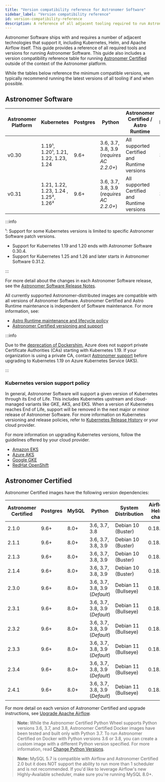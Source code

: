 ```yaml
---
title: "Version compatibility reference for Astronomer Software"
sidebar_label: "Version compatibility reference"
id: version-compatibility-reference
description: A reference of all adjacent tooling required to run Astronomer Software and corresponding version compatibility.
---
```


Astronomer Software ships with and requires a number of adjacent technologies that support it, including Kubernetes, Helm, and Apache Airflow itself. This guide provides a reference of all required tools and versions for running Astronomer Software. This guide also includes a version compatibility reference table for running [Astronomer Certified](image-architecture.md) outside of the context of the Astronomer platform.

While the tables below reference the minimum compatible versions, we typically recommend running the latest versions of all tooling if and when possible.

## Astronomer Software

<!--- Version-specific -->

| Astronomer Platform | Kubernetes                           | Postgres | Python                                    | Astronomer Certified / Astro Runtime         | Helm |
| ------------------- | ------------------------------------ | -------- | ----------------------------------------- | -------------------------------------------- | ---- |
| v0.30               | 1.19¹, 1.20¹, 1.21, 1.22, 1.23, 1.24 | 9.6+     | 3.6, 3.7, 3.8, 3.9 (_requires AC 2.2.0+_) | All supported Certified and Runtime versions | 3.6  |
| v0.31               | 1.21, 1.22, 1.23, 1.24 , 1.25², 1.26² | 9.6+     | 3.6, 3.7, 3.8, 3.9 (_requires AC 2.2.0+_) | All supported Certified and Runtime versions | 3.6  |

:::info

¹: Support for some Kubernetes versions is limited to specific Astronomer Software patch versions.

- Support for Kubernetes 1.19 and 1.20 ends with Astronomer Software 0.30.4.
- Support for Kubernetes 1.25 and 1.26 and later starts in Astronomer Software 0.31.2.

:::

For more detail about the changes in each Astronomer Software release, see the [Astronomer Software Release Notes](release-notes.md).

All currently supported Astronomer-distributed images are compatible with all versions of Astronomer Software. Astronomer Certified and Astro Runtime maintenance is independent of Software maintenance. For more information, see:

- [Astro Runtime maintenance and lifecycle policy](runtime-version-lifecycle-policy.md)
- [Astronomer Certified versioning and support](ac-support-policy.md)

:::info

Due to the [deprecation of Dockershim](https://kubernetes.io/blog/2020/12/02/dockershim-faq/), Azure does not support private Certificate Authorities (CAs) starting with Kubernetes 1.19. If your organization is using a private CA, contact [Astronomer support](https://support.astronomer.io) before upgrading to Kubernetes 1.19 on Azure Kubernetes Service (AKS).

:::

### Kubernetes version support policy

In general, Astronomer Software will support a given version of Kubernetes through its End of Life. This includes Kubernetes upstream and cloud-managed variants like GKE, AKS, and EKS. When a version of Kubernetes reaches End of Life, support will be removed in the next major or minor release of Astronomer Software. For more information on Kubernetes versioning and release policies, refer to [Kubernetes Release History](https://kubernetes.io/releases/) or your cloud provider.

For more information on upgrading Kubernetes versions, follow the guidelines offered by your cloud provider.

- [Amazon EKS](https://docs.aws.amazon.com/eks/latest/userguide/update-cluster.html)
- [Azure AKS](https://docs.microsoft.com/en-us/azure/aks/upgrade-cluster)
- [Google GKE](https://cloud.google.com/kubernetes-engine/docs/concepts/cluster-upgrades)
- [RedHat OpenShift](https://access.redhat.com/documentation/en-us/openshift_container_platform/4.11/html/updating_clusters/index)

## Astronomer Certified

Astronomer Certified images have the following version dependencies:

| Astronomer Certified | Postgres | MySQL | Python                         | System Distribution  | Airflow Helm chart |
| -------------------- | -------- | ----- | ------------------------------ | -------------------- | ------------------ |
| 2.1.0                | 9.6+     | 8.0+  | 3.6, 3.7, 3.8                  | Debian 10 (Buster)   | 0.18.6+            |
| 2.1.1                | 9.6+     | 8.0+  | 3.6, 3.7, 3.8, 3.9             | Debian 10 (Buster)   | 0.18.6+            |
| 2.1.3                | 9.6+     | 8.0+  | 3.6, 3.7, 3.8, 3.9             | Debian 10 (Buster)   | 0.18.6+            |
| 2.1.4                | 9.6+     | 8.0+  | 3.6, 3.7, 3.8, 3.9             | Debian 10 (Buster)   | 0.18.6+            |
| 2.3.0                | 9.6+     | 8.0+  | 3.6, 3.7, 3.8, 3.9 (_Default_) | Debian 11 (Bullseye) | 0.18.6+            |
| 2.3.1                | 9.6+     | 8.0+  | 3.6, 3.7, 3.8, 3.9 (_Default_) | Debian 11 (Bullseye) | 0.18.6+            |
| 2.3.2                | 9.6+     | 8.0+  | 3.6, 3.7, 3.8, 3.9 (_Default_) | Debian 11 (Bullseye) | 0.18.6+            |
| 2.3.3                | 9.6+     | 8.0+  | 3.6, 3.7, 3.8, 3.9 (_Default_) | Debian 11 (Bullseye) | 0.18.6+            |
| 2.3.4                | 9.6+     | 8.0+  | 3.6, 3.7, 3.8, 3.9 (_Default_) | Debian 11 (Bullseye) | 0.18.6+            |
| 2.4.1                | 9.6+     | 8.0+  | 3.6, 3.7, 3.8, 3.9 (_Default_) | Debian 11 (Bullseye) | 0.18.6+            |

For more detail on each version of Astronomer Certified and upgrade instructions, see [Upgrade Apache Airflow](manage-airflow-versions.md).

> **Note:** While the Astronomer Certified Python Wheel supports Python versions 3.6, 3.7, and 3.8, Astronomer Certified Docker images have been tested and built only with Python 3.7. To run Astronomer Certified on Docker with Python versions 3.6 or 3.8, you can create a custom image with a different Python version specified. For more information, read [Change Python Versions](customize-image.md#build-with-a-different-python-version).

> **Note:** MySQL 5.7 is compatible with Airflow and Astronomer Certified 2.0 but it does NOT support the ability to run more than 1 scheduler and is not recommended. If you'd like to leverage Airflow's new Highly-Available scheduler, make sure you're running MySQL 8.0+.
